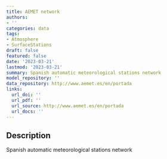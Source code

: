 ```yaml
---
title: AEMET network
authors:
- ''
categories: data
tags:
- Atmosphere
- SurfaceStations
draft: false
featured: false
date: '2023-03-21'
lastmod: '2023-03-21'
summary: Spanish automatic meteorological stations network
model_repository: ''
data_repository: http://www.aemet.es/en/portada
links:
  url_doi: ''
  url_pdf: ''
  url_source: http://www.aemet.es/en/portada
  url_docs: ''
---
```


## Description

Spanish automatic meteorological stations network

